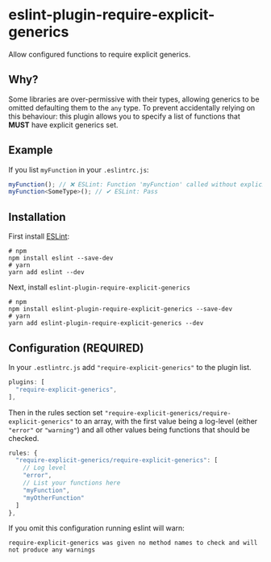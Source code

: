 # eslint-plugin-require-explicit-generics
Allow configured functions to require explicit generics.

## Why?
Some libraries are over-permissive with their types, allowing generics to be omitted defaulting them to the `any` type.
To prevent accidentally relying on this behaviour:
this plugin allows you to specify a list of functions that **MUST** have explicit generics set.

## Example
If you list `myFunction` in your `.eslintrc.js`:
```ts
myFunction(); // ❌ ESLint: Function 'myFunction' called without explicit generics...
myFunction<SomeType>(); // ✔ ESLint: Pass
```

## Installation
First install [ESLint](http://eslint.org/):
```shell
# npm 
npm install eslint --save-dev
# yarn 
yarn add eslint --dev
```
Next, install `eslint-plugin-require-explicit-generics`
```shell
# npm
npm install eslint-plugin-require-explicit-generics --save-dev
# yarn
yarn add eslint-plugin-require-explicit-generics --dev
```

## Configuration (REQUIRED)
In your `.estlintrc.js` add `"require-explicit-generics"` to the plugin list.
```js
plugins: [
  "require-explicit-generics",
],
```
Then in the rules section set `"require-explicit-generics/require-explicit-generics"` to an array,
with the first value being a log-level (either `"error"` or `"warning"`)
and all other values being functions that should be checked.
```js
rules: {
  "require-explicit-generics/require-explicit-generics": [
    // Log level
    "error",
    // List your functions here
    "myFunction",
    "myOtherFunction"
  ]
},
```

If you omit this configuration running eslint will warn:
```shell
require-explicit-generics was given no method names to check and will not produce any warnings
```